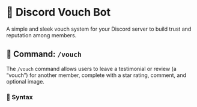 # 🤝 Discord Vouch Bot

A simple and sleek vouch system for your Discord server to build trust and reputation among members.

## 📜 Command: `/vouch`

The `/vouch` command allows users to leave a testimonial or review (a “vouch”) for another member, complete with a star rating, comment, and optional image.

### 🧾 Syntax

